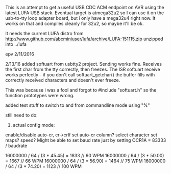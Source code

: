 This is an attempt to get a useful USB CDC ACM endpoint on AVR using the 
latest LUFA USB stack. Eventual target is atmega32u2 so I can use it on the
usb-to-tty loop adapter board, but i only have a mega32u4 right now. It
works on that and compiles cleanly for 32u2, so maybe it'll be ok. 

It needs the current LUFA distro from 
http://www.github.com/abcminiuser/lufa/archive/LUFA-151115.zip
unzipped into ../lufa

epv 2/11/2016

2/13/16
added softuart from usbtty2 project. 
Sending works fine. 
Receives the first char from the tty correctly, then freezes. 
The ISR softuart receive works perfectly - if you don't call softuart_getchar()
the buffer fills with correctly received characters and doesn't ever freeze. 

This was because i was a fool and forgot to #include "softuart.h" so the function
prototypes were wrong. 

added test stuff to switch to and from commandline mode using "%" 

still need to do:

1. actual config mode: 

enable/disable auto-cr, cr->crlf
set auto-cr column? 
select character set maps?
speed? Might be able to set baud rate just by setting OCR1A = 83333 / baudrate

16000000 / 64 / (3 * 45.45) = 1833 // 60 WPM
16000000 / 64 / (3 * 50.00) = 1667 // 66 WPM
16000000 / 64 / (3 * 56.90) = 1464 // 75 WPM
16000000 / 64 / (3 * 74.20) = 1123 // 100 WPM

